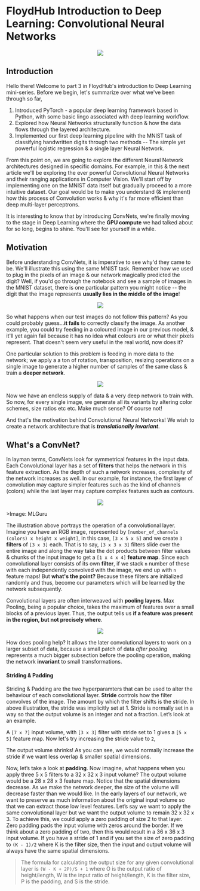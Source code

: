 # FloydHub Introduction to Deep Learning: Convolutional Neural Networks

<p align="center">
  <img src="https://blog.floydhub.com/static/5dbb96f16b91ac0639a42e2dfbd0d901-47668.jpg"/>
</p>

## Introduction

Hello there! Welcome to part 3 in FloydHub's introduction to Deep Learning mini-series. Before we begin, let's summarize over what we've been through so far,

  1. Introduced PyTorch - a popular deep learning framework based in Python, with some basic lingo associated with deep learning workflow.
  2. Explored how Neural Networks structurally function & how the data flows through the layered architecture.
  3. Implemented our first deep learning pipeline with the MNIST task of classifying handwritten digits through two methods -- The simple yet powerful logistic regression & a single layer Neural Network.

From this point on, we are going to explore the different Neural Network architectures designed in specific domains. For example, in this & the next article we'll be exploring the ever powerful Convolutional Neural Networks and their ranging applications in Computer Vision. We'll start off by implementing one on the MNIST data itself but gradually proceed to a more intuitive dataset. Our goal would be to make you understand (& implement) how this process of Convolution works & why it's far more efficient than deep multi-layer perceptrons.

It is interesting to know that by introducing ConvNets, we're finally moving to the stage in Deep Learning where the **GPU compute** we had talked about for so long, begins to shine. You'll see for yourself in a while.

## Motivation

Before understanding ConvNets, it is imperative to see why'd they came to be. We'll illustrate this using the same MNIST task. Remember how we used to plug in the pixels of an image & our network magically predicted the digit? Well, if you'd go through the notebook and see a sample of images in the MNIST dataset, there is one particular pattern you might notice -- the digit that the image represents **usually lies in the middle of the image**!

<p align="center">
  <img src="https://cdn-images-1.medium.com/max/800/1*5ciREAL7xdyXcD-cSRP7Jw.png"/>
  </p>

So what happens when our test images do not follow this pattern? As you could probably guess...**it fails** to correctly classify the image. As another example, you could try feeding in a coloured image in our previous model, & it'll yet again fail because it has no idea what colours are or what their pixels represent. That doesn't seem very useful in the real world, now does it?

One particular solution to this problem is feeding in more data to the network; we apply a a ton of rotation, transposition, resizing operations on a single image to generate a higher number of samples of the same class & train a **deeper network**.

<p align="center">
<img src="https://cdn-images-1.medium.com/max/800/1*biD9eS5eB6zXzieonNk-VQ.png"/>
</p>

Now we have an endless supply of data & a very deep network to train with. So now, for every single image, we generate all its variants by altering color schemes, size ratios etc etc. Make much sense? Of course not!

And that's the motivation behind Convolutional Neural Networks! We wish to create a network architecture that is ***translationally invariant***.

## What's a ConvNet?

In layman terms, ConvNets look for symmetrical features in the input data. Each Convolutional layer has a set of **filters** that helps the network in this feature extraction. As the depth of such a network increases, complexity of the network increases as well. In our example, for instance, the first layer of convolution may capture simpler features such as the kind of channels (colors) while the last layer may capture complex features such as contours.

<p align="center">
<img src="http://machinelearninguru.com/_images/topics/computer_vision/basics/convolutional_layer_1/rgb.gif"/>
</p>
>Image: MLGuru

The illustration above portrays the operation of a convolutional layer. Imagine you have an RGB image, represented by `[number_of_channels (colors) x height x weight]`, in this case, `[3 x 5 x 5]` and we create `3` **filters** of `[3 x 3]` each. That is to say, `[3 x 3 x 3]` filters slide over the entire image and along the way take the dot products between filter values & chunks of the input image to get a `[1 x 4 x 4]` **feature map**. Since each convolutional layer consists of its own **filter**, if we stack `n` number of these with each independently convolved with the image, we end up with `n` feature maps! But **what's the point?** Because these filters are initialized randomly and thus, become our parameters which will be learned by the network subsequently.

Convolutional layers are often interweaved with **pooling layers**. Max Pooling, being a popular choice, takes the maximum of features over a small blocks of a previous layer. Thus, the output tells us **if a feature was present in the region, but not precisely where**.

<p align="center">
<img src="http://cs231n.github.io/assets/cnn/maxpool.jpeg"/>
</p>

How does pooling help? It allows the later convolutional layers to work on a larger subset of data, because a small patch of data *after pooling* represents a much bigger subsection before the pooling operation, making the network **invariant** to small transformations.

#### Striding & Padding

Striding & Padding are the two hyperparamters that can be used to alter the behaviour of each convolutional layer. **Stride** controls how the filter convolves of the image. The amount by which the filter shifts is the stride. In above illustration, the stride was implicitly set at 1. Stride is normally set in a way so that the output volume is an integer and not a fraction. Let’s look at an example.

<p align="center">
<img="https://adeshpande3.github.io/assets/Stride1.png"/>
</p>

A `[7 x 7]` input volume, with `[3 x 3]` filter with stride set to 1 gives a `[5 x 5]` feature map. Now let's try increasing the stride value to `2`,

<p align="center">
<img="https://adeshpande3.github.io/assets/Stride2.png"/>
</p>

The output volume shrinks! As you can see, we would normally increase the stride if we want less overlap & smaller spatial dimensions.

Now, let’s take a look at **padding**. Now imagine, what happens when you apply three 5 x 5 filters to a 32 x 32 x 3 input volume? The output volume would be a 28 x 28 x 3 feature map. Notice that the spatial dimensions decrease. As we make the network deeper, the size of the volume will decrease faster than we would like. In the early layers of our network, we want to preserve as much information about the original input volume so that we can extract those low level features. Let’s say we want to apply the same convolutional layer but we want the output volume to remain 32 x 32 x 3. To achieve this, we could apply a zero padding of size 2 to that layer. Zero padding pads the input volume with zeros around the border. If we think about a zero padding of two, then this would result in a 36 x 36 x 3 input volume. If you have a stride of 1 and if you set the size of zero padding to `(K - 1)/2` where K is the filter size, then the input and output volume will always have the same spatial dimensions.

<p align="center">
<img="https://adeshpande3.github.io/assets/Pad.png"/>
</p>

>The formula for calculating the output size for any given convolutional layer is `(W - K + 2P)/S + 1` where O is the output ratio of height/length, W is the input ratio of height/length, K is the filter size, P is the padding, and S is the stride.
